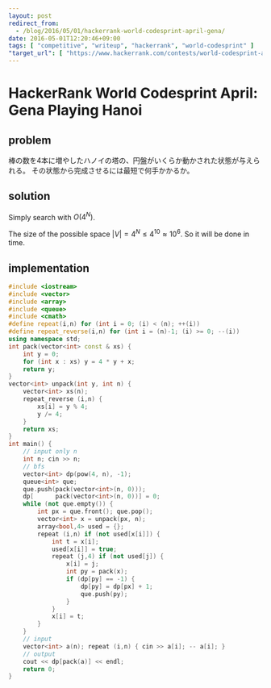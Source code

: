 ```yaml
---
layout: post
redirect_from:
  - /blog/2016/05/01/hackerrank-world-codesprint-april-gena/
date: 2016-05-01T12:20:46+09:00
tags: [ "competitive", "writeup", "hackerrank", "world-codesprint" ]
"target_url": [ "https://www.hackerrank.com/contests/world-codesprint-april/challenges/gena" ]
---
```


# HackerRank World Codesprint April: Gena Playing Hanoi

## problem

棒の数を$4$本に増やしたハノイの塔の、円盤がいくらか動かされた状態が与えられる。
その状態から完成させるには最短で何手かかるか。

## solution

Simply search with $O(4^N)$.

The size of the possible space $|V| = 4^N \le 4^{10} \approx 10^6$.
So it will be done in time.

## implementation

``` c++
#include <iostream>
#include <vector>
#include <array>
#include <queue>
#include <cmath>
#define repeat(i,n) for (int i = 0; (i) < (n); ++(i))
#define repeat_reverse(i,n) for (int i = (n)-1; (i) >= 0; --(i))
using namespace std;
int pack(vector<int> const & xs) {
    int y = 0;
    for (int x : xs) y = 4 * y + x;
    return y;
}
vector<int> unpack(int y, int n) {
    vector<int> xs(n);
    repeat_reverse (i,n) {
        xs[i] = y % 4;
        y /= 4;
    }
    return xs;
}
int main() {
    // input only n
    int n; cin >> n;
    // bfs
    vector<int> dp(pow(4, n), -1);
    queue<int> que;
    que.push(pack(vector<int>(n, 0)));
    dp[      pack(vector<int>(n, 0))] = 0;
    while (not que.empty()) {
        int px = que.front(); que.pop();
        vector<int> x = unpack(px, n);
        array<bool,4> used = {};
        repeat (i,n) if (not used[x[i]]) {
            int t = x[i];
            used[x[i]] = true;
            repeat (j,4) if (not used[j]) {
                x[i] = j;
                int py = pack(x);
                if (dp[py] == -1) {
                    dp[py] = dp[px] + 1;
                    que.push(py);
                }
            }
            x[i] = t;
        }
    }
    // input
    vector<int> a(n); repeat (i,n) { cin >> a[i]; -- a[i]; }
    // output
    cout << dp[pack(a)] << endl;
    return 0;
}
```
